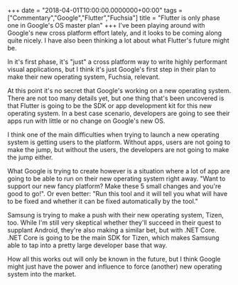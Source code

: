 +++
date = "2018-04-01T10:00:00.0000000+00:00"
tags = ["Commentary","Google","Flutter","Fuchsia"]
title = "Flutter is only phase one in Google's OS master plan"
+++
I've been playing around with Google's new cross platform effort lately, and it looks to be coming along quite nicely. I have also been thinking a lot about what Flutter's future might be.

In it's first phase, it's "just" a cross platform way to write highly performant visual applications, but I think it's just Google's first step in their plan to make their new operating system, Fuchsia, relevant.

At this point it's no secret that Google's working on a new operating system. There are not too many details yet, but one thing that's been uncovered is that Flutter is going to be the SDK or app development kit for this new operating system. In a best case scenario, developers are going to see their apps run with little or no change on Google's new OS.

I think one of the main difficulties when trying to launch a new operating system is getting users to the platform. Without  apps, users are not going to make the jump, but without the users, the developers are not going to make the jump either.

What Google is trying to create however is a situation where a lot of app are going to be able to run on their new operating system right away. "Want to support our new fancy platform? Make these 5 small changes and you're good to go!". Or even better: "Run this tool and it will tell you what will have to be fixed and whether it can be fixed automatically by the tool."

Samsung is trying to make a push with their new operating system, Tizen, too. While I'm still very skeptical whether they'll succeed in their quest to supplant Android, they're also making a similar bet, but with .NET Core. .NET Core is going to be the main SDK for Tizen, which makes Samsung able to tap into a pretty large developer base that way.

How all this works out will only be known in the future, but I think Google might just have the power and influence to force (another) new operating system into the market.
